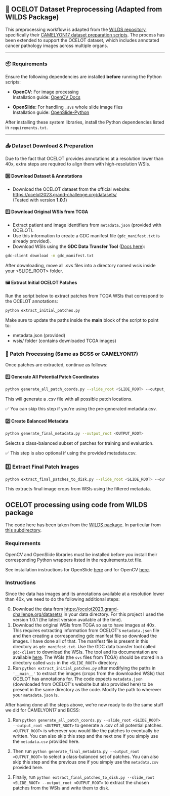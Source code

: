 ## 🧩 OCELOT Dataset Preprocessing (Adapted from WILDS Package)

This preprocessing workflow is adapted from the [WILDS repository](https://github.com/p-lambda/wilds), specifically their [CAMELYON17 dataset preparation scripts](https://github.com/p-lambda/wilds/tree/main/dataset_preprocessing/camelyon17). The process has been extended to support the OCELOT dataset, which includes annotated cancer pathology images across multiple organs.

---

### 📦 Requirements

Ensure the following dependencies are installed **before** running the Python scripts:

- **OpenCV**: For image processing  
  Installation guide: [OpenCV Docs](https://docs.opencv.org/4.x/df/d65/tutorial_table_of_content_introduction.html)

- **OpenSlide**: For handling `.svs` whole slide image files  
  Installation guide: [OpenSlide-Python](https://github.com/openslide/openslide-python)

After installing these system libraries, install the Python dependencies listed in `requirements.txt`.

---

### 📥 Dataset Download & Preparation

Due to the fact that OCELOT provides annotations at a resolution lower than 40x, extra steps are required to align them with high-resolution WSIs.

#### 0️⃣ Download Dataset & Annotations

- Download the OCELOT dataset from the official website:  
  https://ocelot2023.grand-challenge.org/datasets/  
  (Tested with version **1.0.1**)

#### 1️⃣ Download Original WSIs from TCGA

- Extract patient and image identifiers from `metadata.json` (provided with OCELOT).
- Use this information to create a GDC manifest file (`gdc_manifest.txt` is already provided).
- Download WSIs using the **GDC Data Transfer Tool** ([Docs here](https://docs.gdc.cancer.gov/Data_Transfer_Tool/Users_Guide/Getting_Started/)):

```bash
gdc-client download -m gdc_manifest.txt
```
After downloading, move all .svs files into a directory named wsis inside your <SLIDE_ROOT> folder.

#### 🖼️ Extract Initial OCELOT Patches
Run the script below to extract patches from TCGA WSIs that correspond to the OCELOT annotations:
```bash
python extract_initial_patches.py
```
Make sure to update the paths inside the __main__ block of the script to point to:

- metadata.json (provided)
- wsis/ folder (contains downloaded TCGA images)

### 🧪 Patch Processing (Same as BCSS or CAMELYON17)
Once patches are extracted, continue as follows:
#### 1️⃣ Generate All Potential Patch Coordinates
```bash
python generate_all_patch_coords.py --slide_root <SLIDE_ROOT> --output_root <OUTPUT_ROOT>
```
This will generate a .csv file with all possible patch locations.

✅ You can skip this step if you're using the pre-generated metadata.csv.

#### 2️⃣ Create Balanced Metadata
```bash
python generate_final_metadata.py --output_root <OUTPUT_ROOT>
```
Selects a class-balanced subset of patches for training and evaluation.

✅ This step is also optional if using the provided metadata.csv.

### 3️⃣ Extract Final Patch Images
```bash
python extract_final_patches_to_disk.py --slide_root <SLIDE_ROOT> --output_root <OUTPUT_ROOT>
```
This extracts final image crops from WSIs using the filtered metadata.



## OCELOT processing using code from WILDS package
The code here has been taken from the [WILDS package](https://github.com/p-lambda/wilds/tree/main). In particular from [this subdirectory](https://github.com/p-lambda/wilds/tree/main/dataset_preprocessing/camelyon17).


### Requirements
OpenCV and OpenSlide libraries must be installed before you install their corresponding Python wrappers listed in the requirements.txt file.

See installation instructions for OpenSlide [here](https://github.com/openslide/openslide-python) and for OpenCV [here](https://docs.opencv.org/4.x/df/d65/tutorial_table_of_content_introduction.html).

### Instructions

Since the data has images and its annotations available at a resolution lower than 40x, we need to do the following additional steps:


0. Download the data from https://ocelot2023.grand-challenge.org/datasets/ in your data directory. For this project I used the version 1.0.1 (the latest version available at the time).
1. Download the original WSIs from TCGA so as to have images at 40x. This requires extracting information from OCELOT's `metadata.json` file and then creating a corresponding gdc manifest file so download the images. I have done all of that. The manifest file is present in this directory as `gdc_manifest.txt`. Use the GDC data transfer tool called `gdc-client` to download the WSIs. The tool and its documentation are available [here](https://docs.gdc.cancer.gov/Data_Transfer_Tool/Users_Guide/Getting_Started/). The WSIs (the `svs` files from TCGA) should be stored in a directory called `wsis` in the `<SLIDE_ROOT>` directory.
2. Run `python extract_initial_patches.py` after modifying the paths in `'__main__'` to extract the images (crops from the downloaded WSIs) that OCELOT has annotations for. The code expects `metadata.json` (downloaded from OCELOT's website but also provided here) to be present in the same directory as the code. Modify the path to wherever your `metadata.json` is.


After having done all the steps above, we're now ready to do the same stuff we did for CAMELYON17 and BCSS:


1. Run `python generate_all_patch_coords.py --slide_root <SLIDE_ROOT> --output_root <OUTPUT_ROOT>` to generate a .csv of all potential patches. `<OUTPUT_ROOT>` is wherever you would like the patches to eventually be written. You can also skip this step and the next one if you simply use the `metadata.csv` provided here.

2. Then run `python generate_final_metadata.py --output_root <OUTPUT_ROOT>` to select a class-balanced set of patches. You can also skip this step and the previous one if you simply use the `metadata.csv` provided here.

3. Finally, run `python extract_final_patches_to_disk.py --slide_root <SLIDE_ROOT> --output_root <OUTPUT_ROOT>` to extract the chosen patches from the WSIs and write them to disk.
